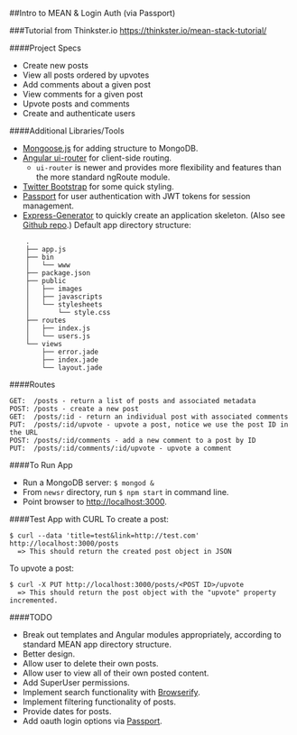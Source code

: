 ##Intro to MEAN & Login Auth (via Passport)

###Tutorial from Thinkster.io
https://thinkster.io/mean-stack-tutorial/

####Project Specs
* Create new posts
* View all posts ordered by upvotes
* Add comments about a given post
* View comments for a given post
* Upvote posts and comments
* Create and authenticate users

####Additional Libraries/Tools
* [Mongoose.js](http://mongoosejs.com/) for adding structure to MongoDB.
* [Angular ui-router](https://github.com/angular-ui/ui-router) for client-side routing.
    - `ui-router` is newer and provides more flexibility and features than the more standard ngRoute module.
* [Twitter Bootstrap](http://getbootstrap.com/) for some quick styling.
* [Passport](http://passportjs.org/) for user authentication with JWT tokens for session management.
* [Express-Generator](http://expressjs.com/starter/generator.html) to quickly create an application skeleton. (Also see [Github repo](https://github.com/expressjs/generator).) Default app directory structure:
```
    .
    ├── app.js
    ├── bin
    │   └── www
    ├── package.json
    ├── public
    │   ├── images
    │   ├── javascripts
    │   └── stylesheets
    │       └── style.css
    ├── routes
    │   ├── index.js
    │   └── users.js
    └── views
        ├── error.jade
        ├── index.jade
        └── layout.jade
```
    
####Routes
```
GET:  /posts - return a list of posts and associated metadata
POST: /posts - create a new post
GET:  /posts/:id - return an individual post with associated comments
PUT:  /posts/:id/upvote - upvote a post, notice we use the post ID in the URL
POST: /posts/:id/comments - add a new comment to a post by ID
PUT:  /posts/:id/comments/:id/upvote - upvote a comment
```

####To Run App
* Run a MongoDB server: `$ mongod &`
* From `newsr` directory, run `$ npm start` in command line.
* Point browser to [http://localhost:3000](http://localhost:3000).

####Test App with CURL
To create a post:
```
$ curl --data 'title=test&link=http://test.com' http://localhost:3000/posts
  => This should return the created post object in JSON
```

To upvote a post:
```
$ curl -X PUT http://localhost:3000/posts/<POST ID>/upvote
  => This should return the post object with the "upvote" property incremented.
```

####TODO
* Break out templates and Angular modules appropriately, according to standard MEAN app directory structure.
* Better design.
* Allow user to delete their own posts.
* Allow user to view all of their own posted content.
* Add SuperUser permissions.
* Implement search functionality with [Browserify](http://blog.npmjs.org/post/114584444410/using-angulars-new-improved-browserify-support).
* Implement filtering functionality of posts.
* Provide dates for posts.
* Add oauth login options via [Passport](http://passportjs.org/guide/providers/).
